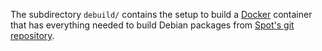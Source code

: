 The subdirectory `debuild/` contains the setup to build a [Docker](https://docker.com/) container that has everything needed to build Debian packages from [Spot's git repository](https://gitlab.lrde.epita.fr/spot/spot.git).
